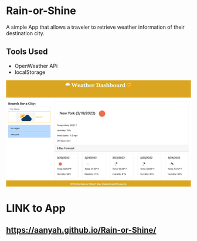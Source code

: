 # Rain-or-Shine
A simple App that allows a traveler to retrieve weather information of their destination city. 

## Tools Used
- OpenWeather APi
- localStorage

![image](/assets/RainorShine.png)

# LINK to App
## https://aanyah.github.io/Rain-or-Shine/


